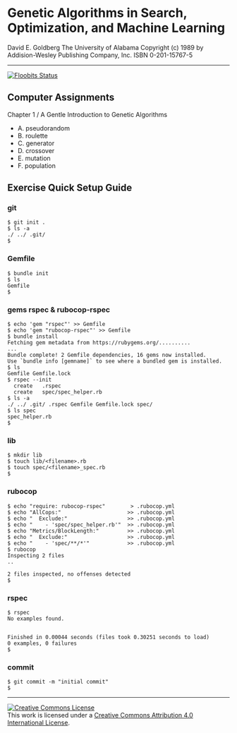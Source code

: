 # Genetic Algorithms in Search, Optimization, and Machine Learning
David E. Goldberg
The University of Alabama
Copyright (c) 1989 by Addision-Wesley Publishing Company, Inc.
ISBN 0-201-15767-5
***
[![Floobits Status](https://floobits.com/gkostin/goldberg.svg)](https://floobits.com/gkostin/goldberg/redirect)
## Computer Assignments
Chapter 1 / A Gentle Introduction to Genetic Algorithms
* A. pseudorandom
* B. roulette
* C. generator
* D. crossover
* E. mutation
* F. population

## Exercise Quick Setup Guide
### git
```
$ git init .
$ ls -a
./ ../ .git/
$
```
### Gemfile
```
$ bundle init
$ ls
Gemfile
$
```
### gems rspec & rubocop-rspec
```
$ echo 'gem "rspec"' >> Gemfile
$ echo 'gem "rubocop-rspec"' >> Gemfile
$ bundle install
Fetching gem metadata from https://rubygems.org/..........
...
Bundle complete! 2 Gemfile dependencies, 16 gems now installed.
Use `bundle info [gemname]` to see where a bundled gem is installed.
$ ls 
Gemfile Gemfile.lock
$ rspec --init
  create   .rspec
  create   spec/spec_helper.rb
$ ls -a
./ ../ .git/ .rspec Gemfile Gemfile.lock spec/
$ ls spec
spec_helper.rb
$ 
```
### lib
```
$ mkdir lib
$ touch lib/<filename>.rb
$ touch spec/<filename>_spec.rb
$
```
### rubocop
```
$ echo "require: rubocop-rspec"        > .rubocop.yml
$ echo "AllCops:"                     >> .rubocop.yml
$ echo "  Exclude:"                   >> .rubocop.yml
$ echo "    - 'spec/spec_helper.rb'"  >> .rubocop.yml
$ echo "Metrics/BlockLength:"         >> .rubocop.yml
$ echo "  Exclude:"                   >> .rubocop.yml
$ echo "    - 'spec/**/*'"            >> .rubocop.yml
$ rubocop
Inspecting 2 files
..
   
2 files inspected, no offenses detected
$
```
### rspec
```
$ rspec
No examples found.


Finished in 0.00044 seconds (files took 0.30251 seconds to load)
0 examples, 0 failures
$
```
### commit
```
$ git commit -m "initial commit"
$
```
***
<a rel="license" href="http://creativecommons.org/licenses/by/4.0/"><img alt="Creative Commons License" style="border-width:0" src="https://i.creativecommons.org/l/by/4.0/88x31.png" /></a><br />This work is licensed under a <a rel="license" href="http://creativecommons.org/licenses/by/4.0/">Creative Commons Attribution 4.0 International License</a>.
